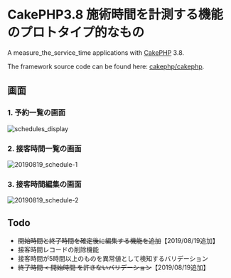 # CakePHP3.8 施術時間を計測する機能のプロトタイプ的なもの


A measure_the_service_time applications with [CakePHP](https://cakephp.org) 3.8.

The framework source code can be found here: [cakephp/cakephp](https://github.com/cakephp/cakephp).

## 画面

### 1. 予約一覧の画面
![schedules_display](https://user-images.githubusercontent.com/25732571/63008227-24fa7180-bebd-11e9-8949-33fc3f54c201.png)

### 2. 接客時間一覧の画面 
![20190819_schedule-1](https://user-images.githubusercontent.com/25732571/63272642-65038f00-c2d7-11e9-8970-05e9ec1df6b6.png)

### 3. 接客時間編集の画面 
![20190819_schedule-2](https://user-images.githubusercontent.com/25732571/63272663-7056ba80-c2d7-11e9-9a49-4d7e498ebd0b.png)

## Todo
- ~~開始時間と終了時間を確定後に編集する機能を追加~~【2019/08/19追加】
- 接客時間レコードの削除機能
- 接客時間が5時間以上のものを異常値として検知するバリデーション
- ~~終了時間 < 開始時間 を許さないバリデーション~~【2019/08/19追加】
